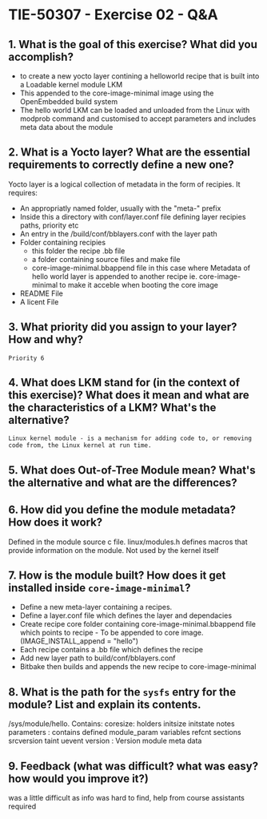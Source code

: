 # TIE-50307 - Exercise 02 - Q&A

## 1. What is the goal of this exercise? What did you accomplish?
- to create a new yocto layer contining a helloworld recipe that is built into a Loadable kernel module LKM 
- This appended to the core-image-minimal image using the OpenEmbedded build system
- The hello world LKM can be loaded and unloaded from the Linux with modprob command and customised to accept parameters and includes meta data about the module
## 2. What is a Yocto layer? What are the essential requirements to correctly define a new one?
Yocto layer is a logical collection of metadata in the form of recipies.
It requires:
- An appropriatly named folder, usually with the "meta-" prefix
- Inside this a directory with conf/layer.conf file defining layer recipies paths, priority etc
- An entry in the /build/conf/bblayers.conf with the layer path
- Folder containing recipies
    - this folder the recipe .bb file
    - a folder containing source files and make file
    - core-image-minimal.bbappend file in this case where Metadata of hello world layer is appended to another recipe ie.        core-image-minimal to make it acceble when booting the core image
- README File
- A licent File

## 3. What priority did you assign to your layer? How and why?
    Priority 6

## 4. What does LKM stand for (in the context of this exercise)? What does it mean and what are the characteristics of a LKM? What's the alternative?
    Linux kernel module - is a mechanism for adding code to, or removing code from, the Linux kernel at run time.
## 5. What does Out-of-Tree Module mean? What's the alternative and what are the differences?

## 6. How did you define the module metadata? How does it work?
Defined in the module source c file.  linux/modules.h defines macros that provide information on the module.  Not used by the kernel itself

## 7. How is the module built? How does it get installed inside `core-image-minimal`?
- Define a new meta-layer containing a recipes.
- Define a layer.conf file which defines the layer and dependacies
- Create recipe core folder containing core-image-minimal.bbappend file which points to recipe - To be appended to core image. (IMAGE_INSTALL_append = "hello")
- Each recipe contains a .bb file which defines the recipe
- Add new layer path to build/conf/bblayers.conf
- Bitbake then builds and appends the new recipe to core-image-minimal

## 8. What is the path for the `sysfs` entry for the module? List and explain its contents.
/sys/module/hello.  Contains:
coresize:
holders
initsize
initstate
notes
parameters : contains defined module_param variables
refcnt
sections
srcversion
taint
uevent
version : Version module meta data
## 9. Feedback (what was difficult? what was easy? how would you improve it?)
was a little difficult as info was hard to find,  help from course assistants required